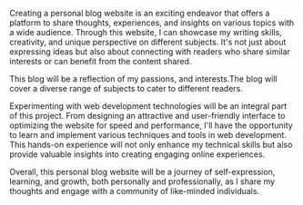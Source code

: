 Creating a personal blog website is an exciting endeavor that offers a platform to share thoughts, experiences, and insights on various topics with a wide audience. Through this website, I can showcase my writing skills, creativity, and unique perspective on different subjects. It's not just about expressing ideas but also about connecting with readers who share similar interests or can benefit from the content shared.

This blog will be a reflection of my passions, and interests.The blog will cover a diverse range of subjects to cater to different readers.

Experimenting with web development technologies will be an integral part of this project. From designing an attractive and user-friendly interface to optimizing the website for speed and performance, I'll have the opportunity to learn and implement various techniques and tools in web development. This hands-on experience will not only enhance my technical skills but also provide valuable insights into creating engaging online experiences.

Overall, this personal blog website will be a journey of self-expression, learning, and growth, both personally and professionally, as I share my thoughts and engage with a community of like-minded individuals.
